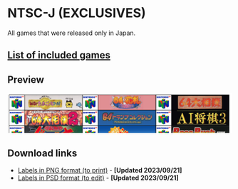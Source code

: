 # NTSC-J (EXCLUSIVES)

All games that were released only in Japan.

## [List of included games](files/ntsc-j-exclusives-games.txt)

## Preview

![NTSC-J exclusives preview](img/ntsc-j-exclusives-preview.png)

## Download links

- [Labels in PNG format (to print)](files/ntsc-j-exclusives-images.zip) - **[Updated 2023/09/21]**
- [Labels in PSD format (to edit)](files/ntsc-j-exclusives-templates.zip) - **[Updated 2023/09/21]**
